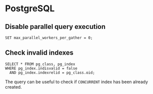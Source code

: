 # PostgreSQL

## Disable parallel query execution

```text
SET max_parallel_workers_per_gather = 0;
```

## Check invalid indexes

```text
SELECT * FROM pg_class, pg_index 
WHERE pg_index.indisvalid = false 
  AND pg_index.indexrelid = pg_class.oid;
```

The query can be useful to check if `CONCURRENT` index has been already created.

